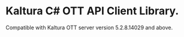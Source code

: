 # Kaltura C# OTT API Client Library.
Compatible with Kaltura OTT server version 5.2.8.14029 and above.
